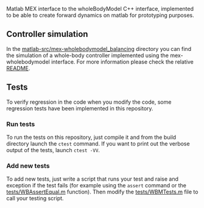 Matlab MEX interface to the wholeBodyModel C++ interface, implemented
to be able to create forward dynamics on matlab for prototyping purposes.

## Controller simulation
In the [matlab-src/mex-wholebodymodel_balancing](matlab-src/mex-wholebodymodel_balancing/]) directory you can find 
the simulation of a whole-body controller implemented using the mex-wholebodymodel interface. 
For more information please check the relative [README](matlab-src/mex-wholebodymodel_balancing/README).

## Tests
To verify regression in the code when you modify the code, some
regression tests have been implemented in this repository.

### Run tests
To run the tests on this repository, just compile it and from the build directory launch
the `ctest` command. If you want to print out the verbose output of the tests, launch `ctest -VV`.

### Add new tests
To add new tests, just write a script that runs your test and raise and exception
if the test fails (for example using the `assert` command or the [tests/WBAssertEqual.m](tests/wBAAssertEqual.m) function). 
Then modify the [tests/WBMTests.m](tests/WBMTests.m) file to call your testing script.
